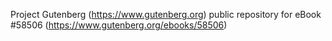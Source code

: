 Project Gutenberg (https://www.gutenberg.org) public repository for
eBook #58506 (https://www.gutenberg.org/ebooks/58506)
